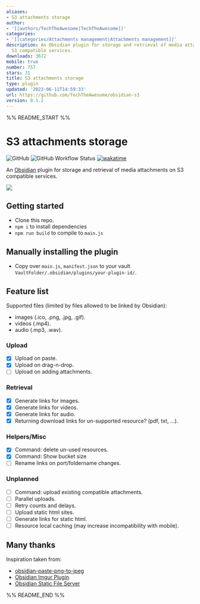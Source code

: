 ```yaml
---
aliases:
- S3 attachments storage
author:
- '[[authors/TechTheAwesome|TechTheAwesome]]'
categories:
- '[[categories/Attachments management|Attachments management]]'
description: An Obsidian plugin for storage and retrieval of media attachments on
  S3 compatible services.
downloads: 3672
mobile: true
number: 757
stars: 31
title: S3 attachments storage
type: plugin
updated: '2023-06-11T14:59:33'
url: https://github.com/TechTheAwesome/obsidian-s3
version: 0.1.2
---
```


%% README_START %%

# S3 attachments storage

![GitHub](https://img.shields.io/github/license/TechTheAwesome/obsidian-s3?style=for-the-badge)
![GitHub Workflow Status](https://img.shields.io/github/actions/workflow/status/TechTheAwesome/obsidian-s3/ci.yml?style=for-the-badge)
[![wakatime](https://wakatime.com/badge/user/4312729e-bc28-4bc0-9074-161a64a7ad20/project/83a03e69-c8e0-49a9-ac01-a80c5ef7c96f.svg?style=for-the-badge)](https://wakatime.com/badge/user/4312729e-bc28-4bc0-9074-161a64a7ad20/project/83a03e69-c8e0-49a9-ac01-a80c5ef7c96f)

An [Obsidian](https://obsidian.md/) plugin for storage and retrieval of media attachments on S3 compatible services. 

![](https://raw.githubusercontent.com/TechTheAwesome/obsidian-s3/HEAD/assets/welcome.gif)
## Getting started
- Clone this repo.
- `npm i` to install dependencies
- `npm run build` to compile to `main.js`
## Manually installing the plugin
- Copy over `main.js`, `manifest.json` to your vault `VaultFolder/.obsidian/plugins/your-plugin-id/`.

## Feature list
Supported files (limited by files allowed to be linked by Obsidian): 
- images (.ico, .png, .jpg, .gif).
- videos (.mp4).
- audio (.mp3, .wav).
### Upload
- [x] Upload on paste.
- [x] Upload on drag-n-drop.
- [ ] Upload on adding attachments.

### Retrieval
- [x] Generate links for images.
- [x] Generate links for videos.
- [x] Generate links for audio.
- [x] Returning download links for un-supported resource? (pdf, txt, ...).
### Helpers/Misc
- [x] Command: delete un-used resources.
- [x] Command: Show bucket size
- [ ] Rename links on port/foldername changes.

### Unplanned
- [ ] Command: upload existing compatible attachments.
- [ ] Parallel uploads. 
- [ ] Retry counts and delays.
- [ ] Upload static html sites.
- [ ] Generate links for static html.
- [ ] Resource local caching (may increase incompatibility with mobile).

## Many thanks
Inspiration taken from:
- [obsidian-paste-png-to-jpeg](https://github.com/musug/obsidian-paste-png-to-jpeg)
- [Obsidian Imgur Plugin](https://github.com/gavvvr/obsidian-imgur-plugin)
- [Obsidian Static File Server](https://github.com/elias-sundqvist/obsidian-static-file-server)



%% README_END %%